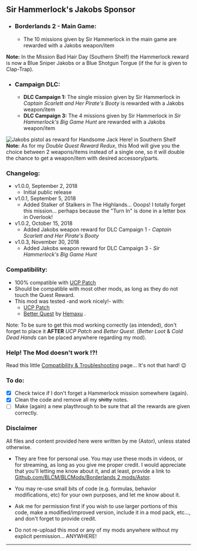 ## Sir Hammerlock's Jakobs Sponsor

- ### Borderlands 2 - Main Game:	
  - The 10 missions given by Sir Hammerlock in the main game are rewarded with a Jakobs weapon/item
    
__Note:__ In the Mission Bad Hair Day (Southern Shelf) the Hammerlock reward is now a Blue Sniper Jakobs or a Blue Shotgun Torgue (if the fur is given to Clap-Trap).

- ### Campaign DLC:	
  - __DLC Campaign 1:__ The single mission given by Sir Hammerlock in *Captain Scarlett and Her Pirate's Booty* is rewarded with a Jakobs weapon/item
  - __DLC Campaign 3:__ The 4 missions given by Sir Hammerlock in *Sir Hammerlock's Big Game Hunt* are rewarded with a Jakobs weapon/item
 	
![Jakobs pistol as reward for Handsome Jack Here! in Southern Shelf](https://imgur.com/F3u9ezy.jpg "Don't worry guys... even if my screen capture show French text, my mods are in English")
__Note:__ As for my *Double Quest Reward Redux*, this Mod will give you the choice between 2 weapons/items instead of a single one, so it will double the chance to get a weapon/item with desired accessory/parts.	

### Changelog:

- v1.0.0, September 2, 2018
  - Initial public release
- v1.0.1, September 5, 2018
  - Added Stalker of Stalkers in The Highlands... Ooops! I totally forget this mission... perhaps because the "Turn In" is done in a letter box in Overlook!
- v1.0.2, October 15, 2018
  - Added Jakobs weapon reward for DLC Campaign 1 - *Captain Scarlett and Her Pirate's Booty*
- v1.0.3, November 30, 2018
  - Added Jakobs weapon reward for DLC Campaign 3 - *Sir Hammerlock's Big Game Hunt*

### Compatibility:

- 100% compatible with [UCP Patch](https://github.com/BLCM/BLCMods/tree/master/Borderlands%202%20mods/Community%20Patch%20Team)
- Should be compatible with most other mods, as long as they do not touch the Quest Reward.
- This mod was tested -and work nicely!- with:
  - [UCP Patch](https://github.com/BLCM/BLCMods/tree/master/Borderlands%202%20mods/Community%20Patch%20Team)   
  - [Better Quest](https://github.com/BLCM/BLCMods/blob/master/Borderlands%202%20mods/Hemaxhu/Quest%20Rewards/Better%20Quests) by [Hemaxu](https://github.com/BLCM/BLCMods/tree/master/Borderlands%202%20mods/Hemaxhu) .

Note: To be sure to get this mod working correctly (as intended), don't forget to place it __AFTER__ *UCP Patch* and *Better Quest*. (*Better Loot* & *Cold Dead Hands* can be placed anywhere regarding my mod).  

### Help! The Mod doesn't work !?!

Read this little [Compatibility & Troubleshooting](https://github.com/BLCM/BLCMods/tree/master/Borderlands%202%20mods/Astor/Compatibility%20%26%20Troubleshooting) page... It's not that hard!  :wink:

### To do:

- [x] Check twice if I don't forget a Hammerlock mission somewhere (again).
- [x] Clean the code and remove all my ~~shitty~~ notes.
- [ ] Make (again) a new playthrough to be sure that all the rewards are given correctly.

### Disclaimer

All files and content provided here were written by me (Astor), unless stated otherwise.

- They are free for personal use. You may use these mods in videos, or for streaming, as long as you give me proper credit. I would appreciate that you'll letting me know about it, and at least, provide a link to [Github.com/BLCM/BLCMods/Borderlands 2 mods/Astor](https://github.com/BLCM/BLCMods/tree/master/Borderlands%202%20mods/Astor).

- You may re-use small bits of code (e.g. formulas, behavior modifications, etc) for your own purposes, and let me know about it.
 
- Ask me for permission first if you wish to use larger portions of this code, make a modified/improved version, include it in a mod pack, etc..., and don't forget to provide credit.

- Do not re-upload this mod or any of my mods anywhere without my explicit permission... ANYWHERE!

* * * * *
